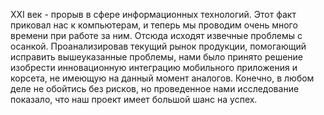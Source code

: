    XXI век - прорыв в сфере информационных технологий. Этот факт приковал нас к компьютерам, и теперь мы проводим очень много времени при работе за ним. Отсюда исходят извечные проблемы с осанкой.
   Проанализировав текущий рынок продукции, помогающий исправить вышеуказанные проблемы, нами было принято решение изобрести инновационную интеграцию мобильного приложения и корсета, не имеющую на данный момент аналогов. Конечно, в любом деле не обойтись без рисков, но проведенное нами исследование показало, что наш проект имеет большой шанс на успех.
